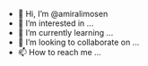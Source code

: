 - 👋 Hi, I’m @amiralimosen
- 👀 I’m interested in ...
- 🌱 I’m currently learning ...
- 💞️ I’m looking to collaborate on ...
- 📫 How to reach me ...

<!---
amiralimosen/amiralimosen is a ✨ special ✨ repository because its `README.md` (this file) appears on your GitHub profile.
You can click the Preview link to take a look at your changes.
--->
